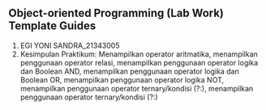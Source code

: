 ## Object-oriented Programming (Lab Work) Template Guides
1. EGI YONI SANDRA_21343005
2. Kesimpulan Praktikum: Menampilkan operator aritmatika, menampilkan penggunaan operator relasi, menampilkan penggunaan operator logika dan Boolean AND, menampilkan penggunaan operator logika dan Boolean OR, menampilkan penggunaan operator logika NOT, menampilkan penggunaan operator ternary/kondisi (?:), menampilkan penggunaan operator  ternary/kondisi (?:)

